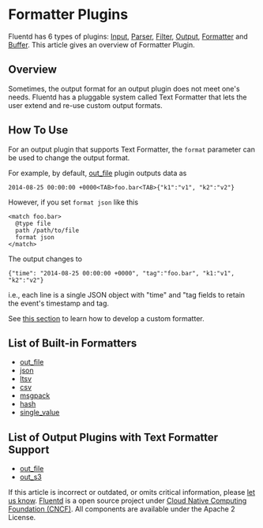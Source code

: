 # Formatter Plugins

Fluentd has 6 types of plugins: [Input](../input/), [Parser](../parser/), [Filter](../filter/), [Output](../output/), [Formatter](./) and [Buffer](../buffer/). This article gives an overview of Formatter Plugin.

## Overview

Sometimes, the output format for an output plugin does not meet one's needs. Fluentd has a pluggable system called Text Formatter that lets the user extend and re-use custom output formats.

## How To Use

For an output plugin that supports Text Formatter, the `format` parameter can be used to change the output format.

For example, by default, [out\_file](../output/file.md) plugin outputs data as

```text
2014-08-25 00:00:00 +0000<TAB>foo.bar<TAB>{"k1":"v1", "k2":"v2"}
```

However, if you set `format json` like this

```text
<match foo.bar>
  @type file
  path /path/to/file
  format json
</match>
```

The output changes to

```text
{"time": "2014-08-25 00:00:00 +0000", "tag":"foo.bar", "k1:"v1", "k2":"v2"}
```

i.e., each line is a single JSON object with "time" and "tag fields to retain the event's timestamp and tag.

See [this section](../developer/plugin-development.md#text-formatter-plugins) to learn how to develop a custom formatter.

## List of Built-in Formatters

* [out\_file](out_file.md)
* [json](json.md)
* [ltsv](ltsv.md)
* [csv](csv.md)
* [msgpack](msgpack.md)
* [hash](hash.md)
* [single\_value](single_value.md)

## List of Output Plugins with Text Formatter Support

* [out\_file](../output/file.md)
* [out\_s3](../output/s3.md)

If this article is incorrect or outdated, or omits critical information, please [let us know](https://github.com/fluent/fluentd-docs-gitbook/issues?state=open). [Fluentd](http://www.fluentd.org/) is a open source project under [Cloud Native Computing Foundation \(CNCF\)](https://cncf.io/). All components are available under the Apache 2 License.

